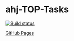 # ahj-TOP-Tasks
[![Build status](https://ci.appveyor.com/api/projects/status/xahrfe00v1n3xnul?svg=true)](https://ci.appveyor.com/project/AnnVasilyeva/ahj-top-tasks)

[GitHub Pages](https://annvasilyeva.github.io/ahj-TOP-Tasks/)